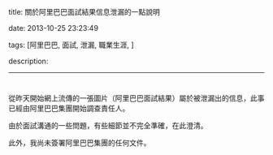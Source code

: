 title: 關於阿里巴巴面試結果信息泄漏的一點說明

date: 2013-10-25 23:23:49

tags: [阿里巴巴, 面試, 泄漏, 職業生涯, ]

description: 

---
# 

從昨天開始網上流傳的一張圖片（阿里巴巴面試結果）屬於被泄漏出的信息，此事已經由阿里巴巴集團開始調查責任人。

由於面試溝通的一些問題，有些細節並不完全準確，在此澄清。

此外，我尚未簽署阿里巴巴集團的任何文件。
